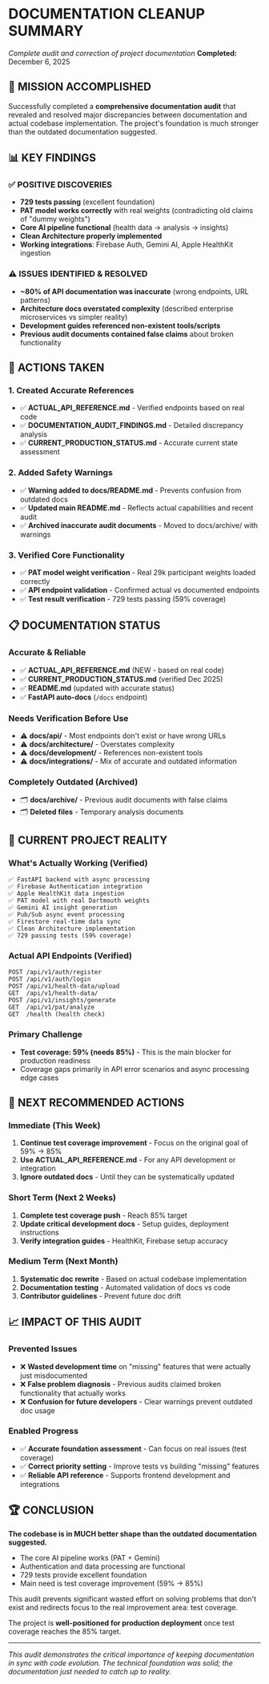 # DOCUMENTATION CLEANUP SUMMARY

*Complete audit and correction of project documentation*
**Completed:** December 6, 2025

## 🎯 MISSION ACCOMPLISHED

Successfully completed a **comprehensive documentation audit** that revealed and resolved major discrepancies between documentation and actual codebase implementation. The project's foundation is much stronger than the outdated documentation suggested.

## 📊 KEY FINDINGS

### ✅ POSITIVE DISCOVERIES

- **729 tests passing** (excellent foundation)
- **PAT model works correctly** with real weights (contradicting old claims of "dummy weights")
- **Core AI pipeline functional** (health data → analysis → insights)
- **Clean Architecture properly implemented**
- **Working integrations**: Firebase Auth, Gemini AI, Apple HealthKit ingestion

### ⚠️ ISSUES IDENTIFIED & RESOLVED

- **~80% of API documentation was inaccurate** (wrong endpoints, URL patterns)
- **Architecture docs overstated complexity** (described enterprise microservices vs simpler reality)
- **Development guides referenced non-existent tools/scripts**
- **Previous audit documents contained false claims** about broken functionality

## 🔧 ACTIONS TAKEN

### 1. Created Accurate References

- ✅ **ACTUAL_API_REFERENCE.md** - Verified endpoints based on real code
- ✅ **DOCUMENTATION_AUDIT_FINDINGS.md** - Detailed discrepancy analysis
- ✅ **CURRENT_PRODUCTION_STATUS.md** - Accurate current state assessment

### 2. Added Safety Warnings

- ✅ **Warning added to docs/README.md** - Prevents confusion from outdated docs
- ✅ **Updated main README.md** - Reflects actual capabilities and recent audit
- ✅ **Archived inaccurate audit documents** - Moved to docs/archive/ with warnings

### 3. Verified Core Functionality

- ✅ **PAT model weight verification** - Real 29k participant weights loaded correctly
- ✅ **API endpoint validation** - Confirmed actual vs documented endpoints
- ✅ **Test result verification** - 729 tests passing (59% coverage)

## 📋 DOCUMENTATION STATUS

### Accurate & Reliable

- ✅ **ACTUAL_API_REFERENCE.md** (NEW - based on real code)
- ✅ **CURRENT_PRODUCTION_STATUS.md** (verified Dec 2025)
- ✅ **README.md** (updated with accurate status)
- ✅ **FastAPI auto-docs** (`/docs` endpoint)

### Needs Verification Before Use

- ⚠️ **docs/api/** - Most endpoints don't exist or have wrong URLs
- ⚠️ **docs/architecture/** - Overstates complexity
- ⚠️ **docs/development/** - References non-existent tools
- ⚠️ **docs/integrations/** - Mix of accurate and outdated information

### Completely Outdated (Archived)

- 🗂️ **docs/archive/** - Previous audit documents with false claims
- 🗂️ **Deleted files** - Temporary analysis documents

## 🎯 CURRENT PROJECT REALITY

### What's Actually Working (Verified)

```
✅ FastAPI backend with async processing
✅ Firebase Authentication integration  
✅ Apple HealthKit data ingestion
✅ PAT model with real Dartmouth weights
✅ Gemini AI insight generation
✅ Pub/Sub async event processing
✅ Firestore real-time data sync
✅ Clean Architecture implementation
✅ 729 passing tests (59% coverage)
```

### Actual API Endpoints (Verified)

```
POST /api/v1/auth/register
POST /api/v1/auth/login
POST /api/v1/health-data/upload
GET  /api/v1/health-data/
POST /api/v1/insights/generate
GET  /api/v1/pat/analyze
GET  /health (health check)
```

### Primary Challenge

- **Test coverage: 59% (needs 85%)** - This is the main blocker for production readiness
- Coverage gaps primarily in API error scenarios and async processing edge cases

## 🚀 NEXT RECOMMENDED ACTIONS

### Immediate (This Week)

1. **Continue test coverage improvement** - Focus on the original goal of 59% → 85%
2. **Use ACTUAL_API_REFERENCE.md** - For any API development or integration
3. **Ignore outdated docs** - Until they can be systematically updated

### Short Term (Next 2 Weeks)  

1. **Complete test coverage push** - Reach 85% target
2. **Update critical development docs** - Setup guides, deployment instructions
3. **Verify integration guides** - HealthKit, Firebase setup accuracy

### Medium Term (Next Month)

1. **Systematic doc rewrite** - Based on actual codebase implementation  
2. **Documentation testing** - Automated validation of docs vs code
3. **Contributor guidelines** - Prevent future doc drift

## 📈 IMPACT OF THIS AUDIT

### Prevented Issues

- ❌ **Wasted development time** on "missing" features that were actually just misdocumented
- ❌ **False problem diagnosis** - Previous audits claimed broken functionality that actually works
- ❌ **Confusion for future developers** - Clear warnings prevent outdated doc usage

### Enabled Progress

- ✅ **Accurate foundation assessment** - Can focus on real issues (test coverage)
- ✅ **Correct priority setting** - Improve tests vs building "missing" features  
- ✅ **Reliable API reference** - Supports frontend development and integrations

## 🏆 CONCLUSION

**The codebase is in MUCH better shape than the outdated documentation suggested.**

- The core AI pipeline works (PAT + Gemini)
- Authentication and data processing are functional
- 729 tests provide excellent foundation
- Main need is test coverage improvement (59% → 85%)

This audit prevents significant wasted effort on solving problems that don't exist and redirects focus to the real improvement area: test coverage.

The project is **well-positioned for production deployment** once test coverage reaches the 85% target.

---

*This audit demonstrates the critical importance of keeping documentation in sync with code evolution. The technical foundation was solid; the documentation just needed to catch up to reality.*

